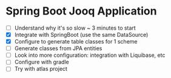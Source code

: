 # Spring Boot Jooq Application
- [ ] Understand why it's so slow ~ 3 minutes to start
- [x] Integrate with SpringBoot (use the same DataSource)
- [x] Configure to generate table classes for 1 scheme
- [ ] Generate classes from JPA entities
- [ ] Look into more configuration: integration with Liquibase, etc
- [ ] Configure with gradle
- [ ] Try with atlas project